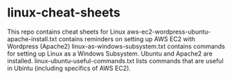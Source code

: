 # linux-cheat-sheets
This repo contains cheat sheets for Linux
aws-ec2-wordpress-ubuntu-apache-install.txt contains reminders on setting up AWS EC2 with Wordpress (Apache2)
linux-as-windows-subsystem.txt contains commands for setting up Linux as a Windows Subsystem. Ubuntu and Apache2 are installed.
linux-ubuntu-useful-commands.txt lists commands that are useful in Ubintu (including specifics of AWS EC2).
